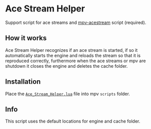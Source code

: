 # Ace Stream Helper
Support script for ace streams and [mpv-acestream](https://github.com/Digitalone1/mpv-acestream) script (required).

## How it works
Ace Stream Helper recognizes if an ace stream is started, if so it automatically starts the engine and reloads the stream so that it is reproduced correctly, furthermore when the ace streams or mpv are shutdown it closes the engine and deletes the cache folder.

## Installation
Place the [`Ace_Stream_Helper.lua`](https://github.com/Lc4B/Ace-Stream-Helper/blob/main/Ace_Stream_Helper.lua) file into mpv `scripts` folder.

## Info
This script uses the default locations for engine and cache folder.
